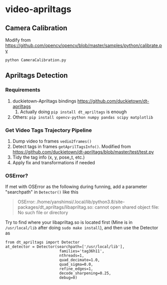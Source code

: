 # video-apriltags

## Camera Calibration
Modify from https://github.com/opencv/opencv/blob/master/samples/python/calibrate.py

```
python CameraCalibration.py
```




## Apriltags Detection

### Requirements

1. duckietown-Apriltags bindings  https://github.com/duckietown/dt-apriltags
   1. Actually doing `pip install dt_apriltags` is enough
2. Others:  `pip install opencv-python numpy pandas scipy matplotlib`  

### Get Video Tags Trajectory Pipeline
1. Dump video to frames `vedio2frames()`
2. Detect tags in frames `getAprilTagsInfo()`. Modified from https://github.com/duckietown/dt-apriltags/blob/master/test/test.py
3. Tidy the tag info (x, y, pose_t, etc.)
4. Apply fix and transformations if needed

### OSError? 

If met with OSError as the following during funning, add a parameter "searchpath" in `Detector()` like this

> OSError: /home/yanshimsi/.local/lib/python3.8/site-packages/dt_apriltags/libapriltag.so: cannot open shared object file: No such file or directory

Try to find where your libapriltag.so is located first (Mine is in `/usr/local/lib` after doing `sudo make install`), and then use the Detector as

```
from dt_apriltags import Detector
at_detector = Detector(searchpath=['/usr/local/lib'],
                        families='tag36h11',
                        nthreads=1,
                        quad_decimate=1.0,
                        quad_sigma=0.0,
                        refine_edges=1,
                        decode_sharpening=0.25,
                        debug=0)
```

